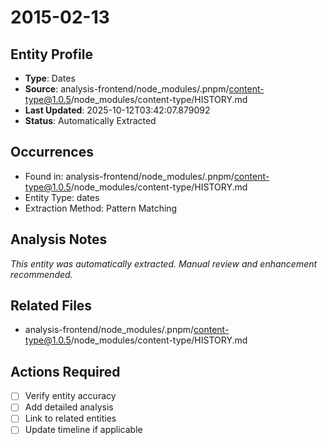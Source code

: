 # 2015-02-13

## Entity Profile
- **Type**: Dates
- **Source**: analysis-frontend/node_modules/.pnpm/content-type@1.0.5/node_modules/content-type/HISTORY.md
- **Last Updated**: 2025-10-12T03:42:07.879092
- **Status**: Automatically Extracted

## Occurrences
- Found in: analysis-frontend/node_modules/.pnpm/content-type@1.0.5/node_modules/content-type/HISTORY.md
- Entity Type: dates
- Extraction Method: Pattern Matching

## Analysis Notes
*This entity was automatically extracted. Manual review and enhancement recommended.*

## Related Files
- analysis-frontend/node_modules/.pnpm/content-type@1.0.5/node_modules/content-type/HISTORY.md

## Actions Required
- [ ] Verify entity accuracy
- [ ] Add detailed analysis
- [ ] Link to related entities
- [ ] Update timeline if applicable
